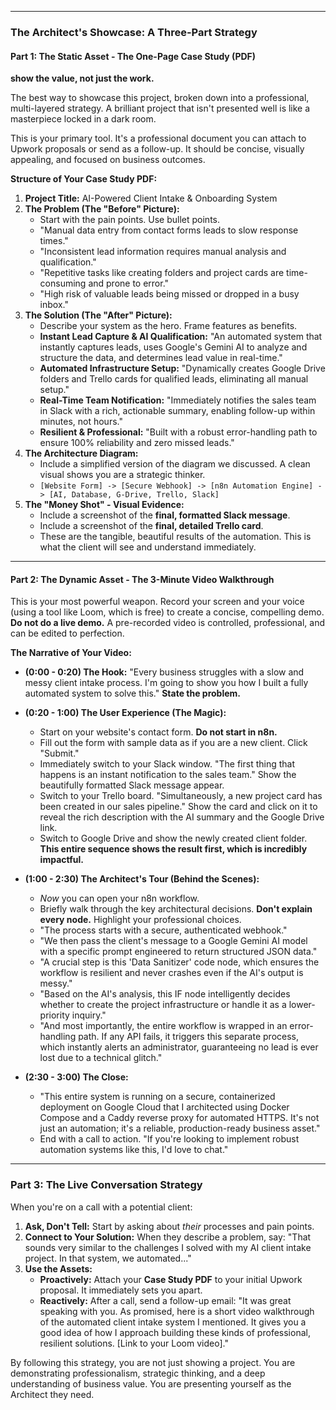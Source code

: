 

---

### **The Architect's Showcase: A Three-Part Strategy**

#### **Part 1: The Static Asset - The One-Page Case Study (PDF)**
 **show the value, not just the work.** 

The best way to showcase this project, broken down into a professional, multi-layered strategy.
 A brilliant project that isn't presented well is like a masterpiece locked in a dark room.

This is your primary tool. It's a professional document you can attach to Upwork proposals or send as a follow-up. It should be concise, visually appealing, and focused on business outcomes.

**Structure of Your Case Study PDF:**

1.  **Project Title:** AI-Powered Client Intake & Onboarding System
2.  **The Problem (The "Before" Picture):**
    *   Start with the pain points. Use bullet points.
    *   "Manual data entry from contact forms leads to slow response times."
    *   "Inconsistent lead information requires manual analysis and qualification."
    *   "Repetitive tasks like creating folders and project cards are time-consuming and prone to error."
    *   "High risk of valuable leads being missed or dropped in a busy inbox."
3.  **The Solution (The "After" Picture):**
    *   Describe your system as the hero. Frame features as benefits.
    *   **Instant Lead Capture & AI Qualification:** "An automated system that instantly captures leads, uses Google's Gemini AI to analyze and structure the data, and determines lead value in real-time."
    *   **Automated Infrastructure Setup:** "Dynamically creates Google Drive folders and Trello cards for qualified leads, eliminating all manual setup."
    *   **Real-Time Team Notification:** "Immediately notifies the sales team in Slack with a rich, actionable summary, enabling follow-up within minutes, not hours."
    *   **Resilient & Professional:** "Built with a robust error-handling path to ensure 100% reliability and zero missed leads."
4.  **The Architecture Diagram:**
    *   Include a simplified version of the diagram we discussed. A clean visual shows you are a strategic thinker.
    *   `[Website Form] -> [Secure Webhook] -> [n8n Automation Engine] -> [AI, Database, G-Drive, Trello, Slack]`
5.  **The "Money Shot" - Visual Evidence:**
    *   Include a screenshot of the **final, formatted Slack message**.
    *   Include a screenshot of the **final, detailed Trello card**.
    *   These are the tangible, beautiful results of the automation. This is what the client will see and understand immediately.

---

#### **Part 2: The Dynamic Asset - The 3-Minute Video Walkthrough**

This is your most powerful weapon. Record your screen and your voice (using a tool like Loom, which is free) to create a concise, compelling demo. **Do not do a live demo.** A pre-recorded video is controlled, professional, and can be edited to perfection.

**The Narrative of Your Video:**

*   **(0:00 - 0:20) The Hook:** "Every business struggles with a slow and messy client intake process. I'm going to show you how I built a fully automated system to solve this." **State the problem.**

*   **(0:20 - 1:00) The User Experience (The Magic):**
    *   Start on your website's contact form. **Do not start in n8n.**
    *   Fill out the form with sample data as if you are a new client. Click "Submit."
    *   Immediately switch to your Slack window. "The first thing that happens is an instant notification to the sales team." Show the beautifully formatted Slack message appear.
    *   Switch to your Trello board. "Simultaneously, a new project card has been created in our sales pipeline." Show the card and click on it to reveal the rich description with the AI summary and the Google Drive link.
    *   Switch to Google Drive and show the newly created client folder. **This entire sequence shows the result first, which is incredibly impactful.**

*   **(1:00 - 2:30) The Architect's Tour (Behind the Scenes):**
    *   *Now* you can open your n8n workflow.
    *   Briefly walk through the key architectural decisions. **Don't explain every node.** Highlight your professional choices.
    *   "The process starts with a secure, authenticated webhook."
    *   "We then pass the client's message to a Google Gemini AI model with a specific prompt engineered to return structured JSON data."
    *   "A crucial step is this 'Data Sanitizer' code node, which ensures the workflow is resilient and never crashes even if the AI's output is messy."
    *   "Based on the AI's analysis, this IF node intelligently decides whether to create the project infrastructure or handle it as a lower-priority inquiry."
    *   "And most importantly, the entire workflow is wrapped in an error-handling path. If any API fails, it triggers this separate process, which instantly alerts an administrator, guaranteeing no lead is ever lost due to a technical glitch."

*   **(2:30 - 3:00) The Close:**
    *   "This entire system is running on a secure, containerized deployment on Google Cloud that I architected using Docker Compose and a Caddy reverse proxy for automated HTTPS. It's not just an automation; it's a reliable, production-ready business asset."
    *   End with a call to action. "If you're looking to implement robust automation systems like this, I'd love to chat."

---

### **Part 3: The Live Conversation Strategy**

When you're on a call with a potential client:

1.  **Ask, Don't Tell:** Start by asking about *their* processes and pain points.
2.  **Connect to Your Solution:** When they describe a problem, say: "That sounds very similar to the challenges I solved with my AI client intake project. In that system, we automated..."
3.  **Use the Assets:**
    *   **Proactively:** Attach your **Case Study PDF** to your initial Upwork proposal. It immediately sets you apart.
    *   **Reactively:** After a call, send a follow-up email: "It was great speaking with you. As promised, here is a short video walkthrough of the automated client intake system I mentioned. It gives you a good idea of how I approach building these kinds of professional, resilient solutions. [Link to your Loom video]."

By following this strategy, you are not just showing a project. You are demonstrating professionalism, strategic thinking, and a deep understanding of business value. You are presenting yourself as the Architect they need.

